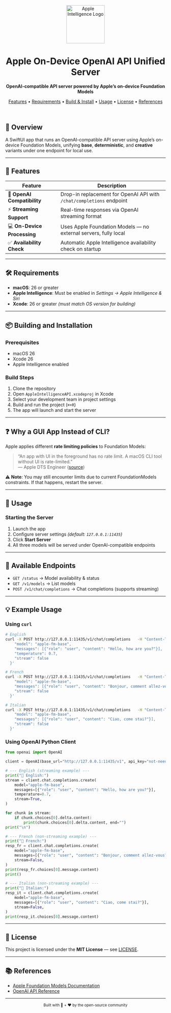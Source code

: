<div align="center">
  <img src="https://upload.wikimedia.org/wikipedia/commons/f/f5/Apple_Intelligence.png" alt="Apple Intelligence Logo" width="120" height="120">

  <h1>Apple On-Device OpenAI API Unified Server</h1>

  <p>
    <strong>OpenAI-compatible API server powered by Apple’s on-device Foundation Models</strong>
  </p>

  <p>
    <a href="#-features">Features</a> •
    <a href="#️-requirements">Requirements</a> •
    <a href="#-building-and-installation">Build & Install</a> •
    <a href="#-usage">Usage</a> •
    <a href="#-license">License</a> •
    <a href="#-references">References</a>
  </p>

  <br/>
</div>

## 🌟 Overview

A SwiftUI app that runs an OpenAI-compatible API server using Apple’s on-device Foundation Models, unifying **base**, **deterministic**, and **creative** variants under one endpoint for local use.

---

## 🚀 Features

| Feature                     | Description                                                          |
| --------------------------- | -------------------------------------------------------------------- |
| 🔁 **OpenAI Compatibility** | Drop-in replacement for OpenAI API with `/chat/completions` endpoint |
| ⚡ **Streaming Support**    | Real-time responses via OpenAI streaming format                      |
| 💻 **On-Device Processing** | Uses Apple Foundation Models — no external servers, fully local      |
| ✅ **Availability Check**   | Automatic Apple Intelligence availability check on startup           |

---

## 🛠️ Requirements

- **macOS**: 26 or greater
- **Apple Intelligence**: Must be enabled in _Settings → Apple Intelligence & Siri_
- **Xcode**: 26 or greater _(must match OS version for building)_

---

## 📦 Building and Installation

### Prerequisites

- macOS 26
- Xcode 26
- Apple Intelligence enabled

### Build Steps

1. Clone the repository
2. Open `AppleIntelligenceAPI.xcodeproj` in Xcode
3. Select your development team in project settings
4. Build and run the project (`⌘+R`)
5. The app will launch and start the server

---

## ❓ Why a GUI App Instead of CLI?

Apple applies different **rate limiting policies** to Foundation Models:

> “An app with UI in the foreground has no rate limit. A macOS CLI tool without UI is rate-limited.”  
> — Apple DTS Engineer ([source](https://developer.apple.com/forums/thread/787737))

⚠️ **Note**: You may still encounter limits due to current FoundationModels constraints. If that happens, restart the server.

---

## 📖 Usage

### Starting the Server

1. Launch the app
2. Configure server settings _(default: `127.0.0.1:11435`)_
3. Click **Start Server**
4. All three models will be served under OpenAI-compatible endpoints

---

## 📡 Available Endpoints

- `GET /status` → Model availability & status
- `GET /v1/models` → List models
- `POST /v1/chat/completions` → Chat completions (supports streaming)

---

## 💡 Example Usage

### Using `curl`

```bash
# English
curl -X POST http://127.0.0.1:11435/v1/chat/completions   -H "Content-Type: application/json"   -d '{
    "model": "apple-fm-base",
    "messages": [{"role": "user", "content": "Hello, how are you?"}],
    "temperature": 0.7,
    "stream": false
  }'

# French
curl -X POST http://127.0.0.1:11435/v1/chat/completions   -H "Content-Type: application/json"   -d '{
    "model": "apple-fm-base",
    "messages": [{"role": "user", "content": "Bonjour, comment allez-vous?"}],
    "stream": false
  }'

# Italian
curl -X POST http://127.0.0.1:11435/v1/chat/completions   -H "Content-Type: application/json"   -d '{
    "model": "apple-fm-base",
    "messages": [{"role": "user", "content": "Ciao, come stai?"}],
    "stream": false
  }'
```

### Using OpenAI Python Client

```python
from openai import OpenAI

client = OpenAI(base_url="http://127.0.0.1:11435/v1", api_key="not-needed")

# --- English (streaming example) ---
print("🔹 English:")
stream = client.chat.completions.create(
    model="apple-fm-base",
    messages=[{"role": "user", "content": "Hello, how are you?"}],
    temperature=0.7,
    stream=True,
)

for chunk in stream:
    if chunk.choices[0].delta.content:
        print(chunk.choices[0].delta.content, end="")
print("\n")

# --- French (non-streaming example) ---
print("🔹 French:")
resp_fr = client.chat.completions.create(
    model="apple-fm-base",
    messages=[{"role": "user", "content": "Bonjour, comment allez-vous?"}],
    stream=False,
)
print(resp_fr.choices[0].message.content)
print()

# --- Italian (non-streaming example) ---
print("🔹 Italian:")
resp_it = client.chat.completions.create(
    model="apple-fm-base",
    messages=[{"role": "user", "content": "Ciao, come stai?"}],
    stream=False,
)
print(resp_it.choices[0].message.content)

```

---

## 📜 License

This project is licensed under the **MIT License** — see [LICENSE](LICENSE).

---

## 📚 References

- [Apple Foundation Models Documentation](https://developer.apple.com/documentation/foundationmodels)
- [OpenAI API Reference](https://platform.openai.com/docs/api-reference)

---

<div align="center">
  <p><sub>Built with 🍎 + ❤️ by the open-source community</sub></p>
</div>
